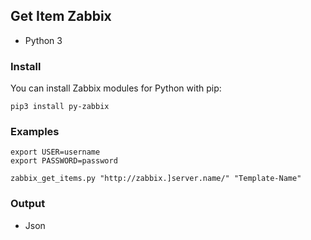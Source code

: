## Get Item Zabbix ##

* Python 3

### Install ###
You can install Zabbix modules for Python with pip:

```
pip3 install py-zabbix
```

### Examples ###

```
export USER=username
export PASSWORD=password

zabbix_get_items.py "http://zabbix.]server.name/" "Template-Name"
```

### Output ###
* Json
